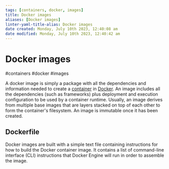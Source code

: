 ```yaml
---
tags: [containers, docker, images]
title: Docker images
aliases: [Docker images]
linter-yaml-title-alias: Docker images
date created: Monday, July 10th 2023, 12:40:08 am
date modified: Monday, July 10th 2023, 12:40:42 am
---
```

# Docker images
#containers #docker #images

A docker image is simply a package with all the dependencies and information needed to create a [container](container) in [Docker](Microservice%20Architecture/Docker/Docker.md). An image includes all the dependencies (such as frameworks) plus deployment and execution configuration to be used by a container runtime. Usually, an image derives from multiple base images that are layers stacked on top of each other to form the container's filesystem. An image is immutable once it has been created.


## Dockerfile
Docker images are built with a simple text file containing instructions for how to build the Docker container image. It contains a list of command-line interface (CLI) instructions that Docker Engine will run in order to assemble the image.